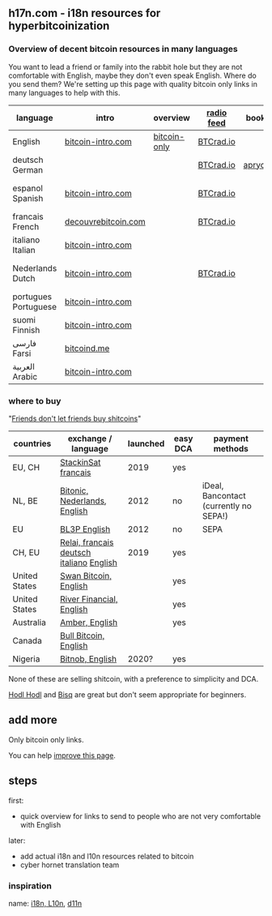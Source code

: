 ## h17n.com - i18n resources for hyperbitcoinization

### Overview of decent bitcoin resources in many languages

You want to lead a friend or family into the rabbit hole but they are not comfortable with English, maybe they don't even speak English.
Where do you send them?
We're setting up this page with quality bitcoin only links in many languages to help with this.


| language | intro | overview | [radio feed](https://btcrad.io/) | books | beginner podcast | youtube |
|----------|-------|--------------------|--------------------------------- | -------------- | ---------------- | ----- |
| English  | [bitcoin-intro.com](https://bitcoin-intro.com/) | [bitcoin-only](https://bitcoin-only.com/) | [BTCrad.io](https://btcrad.io/en)     |                |                  |                       
| deutsch German  |                                                 |   | [BTCrad.io](https://btcrad.io/de)  |  [aprycot](https://aprycot.media/shop/) |  [Bitcoin verstehen](https://anchor.fm/bitcoinverstehenpodcast)
| espanol Spanish | [bitcoin-intro.com](https://bitcoin-intro.com/es/)  |   | [BTCrad.io](https://btcrad.io/es)  |  |  |  [Satoshi en Venezuela](https://www.youtube.com/c/SatoshienVenezuela) 
| francais French | [decouvrebitcoin.com](https://decouvrebitcoin.com/) |   | [BTCrad.io](https://btcrad.io/fr)
| italiano Italian | [bitcoin-intro.com](https://bitcoin-intro.com/it/) |
| Nederlands Dutch | [bitcoin-intro.com](https://bitcoin-intro.com/nl/) |   | [BTCrad.io](https://btcrad.io/nl) |    |  [Beginnen met Bitcoin](https://beginnenmetbitcoin.com/) | [Beginnen met Bitcoin](https://www.youtube.com/channel/UCP0QPMEylGbthgRSvDkMy8Q/)
| portugues Portuguese | [bitcoin-intro.com](bitcoin-intro) |
| suomi Finnish | [bitcoin-intro.com](https://bitcoin-intro.com/fi/) |   |  |  | [konsensus.network](https://konsensus.network/fi/)
| فارسی Farsi  | [bitcoind.me](https://bitcoind.me/) |    |  |  |  |  [Ziya Sadr](https://www.youtube.com/channel/UChJDoitU8BCdhxeAeFOQIHg/)
| العربية Arabic | [bitcoin-intro.com](https://bitcoin-intro.com/ar/) | 

### where to buy

"[Friends don't let friends buy shitcoins](https://twitter.com/bitcoin_al/status/1308057587053715456)"


| countries           | exchange / language                         |  launched |  easy DCA  | payment methods    |
| ------------------- | --------------------------------------------|  ------------------------------------- | -----------| ------------------ |
| EU, CH              | [StackinSat francais](https://stackinsat.com/)  | 2019 | yes        |                   |
| NL, BE              | [Bitonic, Nederlands](https://bitonic.nl/nl/), [English](https://bitonic.nl/en/) | 2012   | no        | iDeal, Bancontact (currently no SEPA!) | 
| EU                  | [BL3P English](https://bl3p.eu/)      | 2012 | no         | SEPA | 
| CH, EU              | [Relai, francais](https://relai.ch/fr/) [deutsch](https://relai.ch/de/) [italiano](https://relai.ch/it/) [English](https://relai.ch/) | 2019 | yes
| United States       | [Swan Bitcoin, English](https://www.swanbitcoin.com/)   |                          | yes       |
| United States       | [River Financial, English](https://river.com/) |  |  yes       |
| Australia           | [Amber, English](https://amber.app/)  |     | yes       |
| Canada              | [Bull Bitcoin, English](https://bullbitcoin.com/) | 
| Nigeria             | [Bitnob, English](https://bitnob.com/) | 2020? | yes

None of these are selling shitcoin, with a preference to simplicity and DCA.

[Hodl Hodl](https://www.hodlhodl.com/) and [Bisq](https://bisq.network/) are great but don't seem appropriate for beginners.

## add more

Only bitcoin only links.

You can help [improve this page](https://github.com/h17n/h17n.com/edit/main/README.md).

## steps

first:
- quick overview for links to send to people who are not very comfortable with English

later:
- add actual i18n and l10n resources related to bitcoin
- cyber hornet translation team

### inspiration

name: [i18n, L10n](https://en.wikipedia.org/wiki/Internationalization_and_localization#Naming), [d11n](https://twitter.com/DennisReimann)





